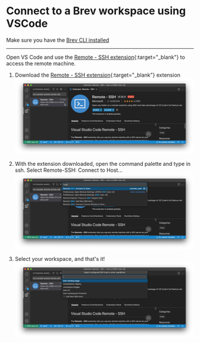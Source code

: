 # Connect to a Brev workspace using VSCode

Make sure you have the [Brev CLI installed](/)

---

Open VS Code and use the [Remote - SSH extension](https://marketplace.visualstudio.com/items?itemName=ms-vscode-remote.remote-ssh){:target="_blank"} to access the remote machine.

1. Download the [Remote - SSH extension](https://marketplace.visualstudio.com/items?itemName=ms-vscode-remote.remote-ssh){:target="_blank"} extension
![Screenshot](media/vscode1.png)

2. With the extension downloaded, open the command palette and type in ssh. Select Remote-SSH: Connect to Host...
![Screenshot](media/vscode2.png)

3. Select your workspace, and that's it!
![Screenshot](media/vscode3.png)
